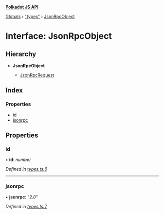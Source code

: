 **[Polkadot JS API](../README.md)**

[Globals](../globals.md) › [&quot;types&quot;](../modules/_types_.md) › [JsonRpcObject](_types_.jsonrpcobject.md)

# Interface: JsonRpcObject

## Hierarchy

* **JsonRpcObject**

  * [JsonRpcRequest](_types_.jsonrpcrequest.md)

## Index

### Properties

* [id](_types_.jsonrpcobject.md#id)
* [jsonrpc](_types_.jsonrpcobject.md#jsonrpc)

## Properties

###  id

• **id**: *number*

*Defined in [types.ts:6](https://github.com/polkadot-js/api/blob/06d0c1f/packages/rpc-provider/src/types.ts#L6)*

___

###  jsonrpc

• **jsonrpc**: *"2.0"*

*Defined in [types.ts:7](https://github.com/polkadot-js/api/blob/06d0c1f/packages/rpc-provider/src/types.ts#L7)*